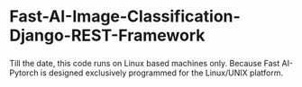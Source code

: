 # Fast-AI-Image-Classification-Django-REST-Framework
#####
#####
Till the date, this code runs on Linux based machines only. Because Fast AI- Pytorch is designed exclusively programmed for the Linux/UNIX platform.
